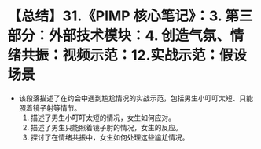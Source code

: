 # 【总结】31.《PIMP 核心笔记》：3. 第三部分：外部技术模块：4. 创造气氛、情绪共振：视频示范：12.实战示范：假设场景

-   该段落描述了在约会中遇到尴尬情况的实战示范，包括男生小叮叮太短、只能照着镜子射等情节。
    1.  描述了男生小叮叮太短的情况，女生如何应对。
    2.  描述了男生只能照着镜子射的情况，女生的反应。
    3.  探讨了在情绪共振中，女生如何处理这些尴尬情况。